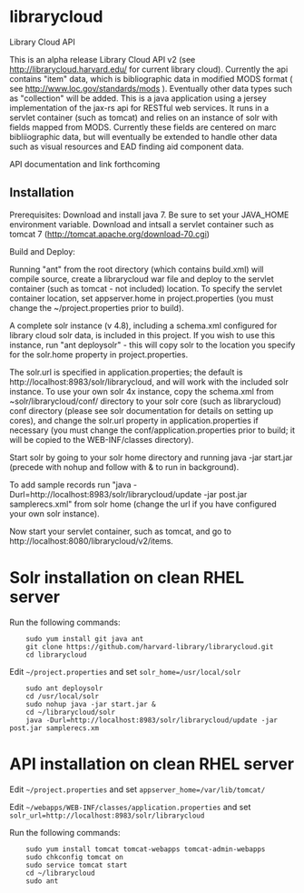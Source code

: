 librarycloud
====

Library Cloud API

This is an alpha release Library Cloud API v2 (see http://librarycloud.harvard.edu/ for current library cloud). Currently the api contains "item" data, which is bibliographic data in modified MODS format ( see http://www.loc.gov/standards/mods ). Eventually other data types such as "collection" will be added. This is a java application using a jersey implementation of the jax-rs api for RESTful web services. It runs in a servlet container (such as tomcat) and relies on an instance of solr with fields mapped from MODS. Currently these fields are centered on marc bibliiographic data, but will eventually be extended to handle other data such as visual resources and EAD finding aid component data.

API documentation and link forthcoming

Installation
----------------

Prerequisites: 
Download and install java 7. Be sure to set your JAVA_HOME environment variable.
Download and intsall a servlet container such as tomcat 7 (http://tomcat.apache.org/download-70.cgi)

Build and Deploy:

Running "ant" from the root directory (which contains build.xml) will compile source, create a librarycloud war file and deploy to the servlet container (such as tomcat - not included) location. To specify the servlet container location, set appserver.home in project.properties (you must change the ~/project.properties prior to build).

A complete solr instance (v 4.8), including a schema.xml configured for library cloud solr data, is included in this project. If you wish to use this instance, run "ant deploysolr" - this will copy solr to the location you specify for the solr.home property in project.properties.

The solr.url is specified in application.properties; the default is http://localhost:8983/solr/librarycloud, and will work with the included solr instance. To use your own solr 4x instance, copy the schema.xml from ~solr/librarycloud/conf/ directory to your solr core (such as librarycloud) conf directory (please see solr documentation for details on setting up cores), and change the solr.url property in application.properties if necessary (you must change the conf/application.properties prior to build; it will be copied to the WEB-INF/classes directory).

Start solr by going to your solr home directory and running java -jar start.jar (precede with nohup and follow with & to run in background).

To add sample records run "java -Durl=http://localhost:8983/solr/librarycloud/update -jar post.jar samplerecs.xml"  from solr home (change the url if you have configured your own solr instance).

Now start your servlet container, such as tomcat, and go to http://localhost:8080/librarycloud/v2/items.

# Solr installation on clean RHEL server

Run the following commands:

        sudo yum install git java ant
        git clone https://github.com/harvard-library/librarycloud.git
        cd librarycloud

Edit ```~/project.properties``` and set ```solr_home=/usr/local/solr```

        sudo ant deploysolr
        cd /usr/local/solr
        sudo nohup java -jar start.jar &
        cd ~/librarycloud/solr
        java -Durl=http://localhost:8983/solr/librarycloud/update -jar post.jar samplerecs.xm

# API installation on clean RHEL server

Edit ```~/project.properties``` and set ```appserver_home=/var/lib/tomcat/```

Edit ```~/webapps/WEB-INF/classes/application.properties``` and set ```solr_url=http://localhost:8983/solr/librarycloud``` 

Run the following commands:

        sudo yum install tomcat tomcat-webapps tomcat-admin-webapps
        sudo chkconfig tomcat on
        sudo service tomcat start
        cd ~/librarycloud
        sudo ant

